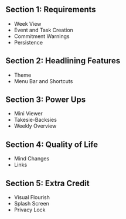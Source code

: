 ## Section 1: Requirements
- Week View
- Event and Task Creation
- Commitment Warnings
- Persistence

## Section 2: Headlining Features
- Theme
- Menu Bar and Shortcuts

## Section 3: Power Ups
- Mini Viewer
- Takesie-Backsies
- Weekly Overview

## Section 4: Quality of Life
- Mind Changes
- Links

## Section 5: Extra Credit
- Visual Flourish
- Splash Screen
- Privacy Lock